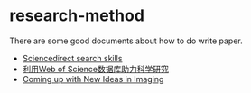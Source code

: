 # research-method

There are some good documents about how to do write paper.


+ [Sciencedirect search skills](https://www.dropbox.com/s/ldp03v9gnuo0dzt/Sciencedirect_search_skills_CHENSHIJUN.doc?dl=0)
+ [利用Web of Science数据库助力科学研究](https://www.dropbox.com/s/ti5iivjjaf3bhqd/%E5%88%A9%E7%94%A8Web%20of%20Science%E6%95%B0%E6%8D%AE%E5%BA%93%E5%8A%A9%E5%8A%9B%E7%A7%91%E5%AD%A6%E7%A0%94%E7%A9%B6.ppt?dl=0)
+ [Coming up with New Ideas in Imaging](https://www.dropbox.com/s/ou2j0fo099otus7/Coming%20up%20with%20New%20Ideas%20in%20Imaging.ppt?dl=0)